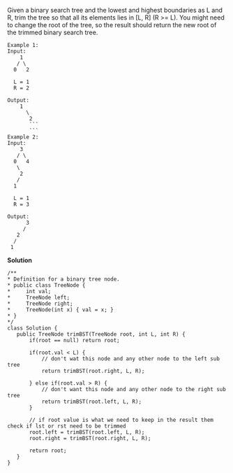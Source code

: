 Given a binary search tree and the lowest and highest boundaries as L and R, trim the tree so that all its elements lies in [L, R] (R >= L). You might need to change the root of the tree, so the result should return the new root of the trimmed binary search tree.

```
Example 1:
Input: 
    1
   / \
  0   2

  L = 1
  R = 2

Output: 
    1
      \
       2
       ```
       ```
Example 2:
Input: 
    3
   / \
  0   4
   \
    2
   /
  1

  L = 1
  R = 3

Output: 
      3
     / 
   2   
  /
 1
 ```
 
 **Solution**
 
 ```
 /**
 * Definition for a binary tree node.
 * public class TreeNode {
 *     int val;
 *     TreeNode left;
 *     TreeNode right;
 *     TreeNode(int x) { val = x; }
 * }
 */
class Solution {
    public TreeNode trimBST(TreeNode root, int L, int R) {
        if(root == null) return root;
        
        if(root.val < L) {
            // don't wat this node and any other node to the left sub tree
            return trimBST(root.right, L, R);
            
        } else if(root.val > R) {
            // don't want this node and any other node to the right sub tree
            return trimBST(root.left, L, R);
        }
        
        // if root value is what we need to keep in the result them check if lst or rst need to be trimmed
        root.left = trimBST(root.left, L, R);
        root.right = trimBST(root.right, L, R);
        
        return root;
    }
}
```
